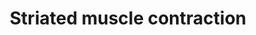 ---
annotations:
- type: Pathway Ontology
  value: regulatory pathway
authors:
- Nsalomonis
- MaintBot
- J.Fong
- Lindarieswijk
- Eweitz
description: ''
last-edited: 2021-05-16
organisms:
- Rattus norvegicus
redirect_from:
- /index.php/Pathway:WP316
- /instance/WP316
schema-jsonld:
- '@context': https://schema.org/
  '@id': https://wikipathways.github.io/pathways/WP316.html
  '@type': Dataset
  creator:
    '@type': Organization
    name: WikiPathways
  description: ''
  keywords:
  - Tnnc1
  - TCAP
  - Actc1
  - Actn2
  - Tnnt3
  - TPM4
  - Myl9
  - MYBPC1
  - Des
  - Tmod1
  - Vim
  - Tnni3
  - Tnnc2
  - TPM3
  - MYL4
  - Myh8
  - Myl1
  - Actg1
  - Tnnt1
  - DMD
  - Tpm1
  - Acta1
  - Actn3
  - Tpm2
  - Myh3
  - Mybpc3
  - Myom1
  - Tnnt2
  - Neb
  - Actn4
  - ACTA2
  - Tnni2
  - Myl3
  - Myl2
  - Mybpc2
  - Myh6
  - Tnni1
  - Ttn
  license: CC0
  name: Striated muscle contraction
seo: CreativeWork
title: Striated muscle contraction
wpid: WP316
---